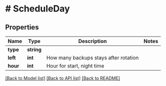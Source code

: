 # # ScheduleDay

## Properties

Name | Type | Description | Notes
------------ | ------------- | ------------- | -------------
**type** | **string** |  |
**left** | **int** | How many backups stays after rotation |
**hour** | **int** | Hour for start, night time |

[[Back to Model list]](../../README.md#models) [[Back to API list]](../../README.md#endpoints) [[Back to README]](../../README.md)
